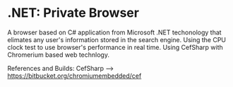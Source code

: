 #  .NET: Private Browser


A browser based on C# application from Microsoft .NET techonology that elimates any user's information stored in the search engine. Using the CPU clock test to use browser's performance in real time. Using CefSharp with Chromerium based web technlogy.


References and Builds:
CefSharp --> https://bitbucket.org/chromiumembedded/cef
